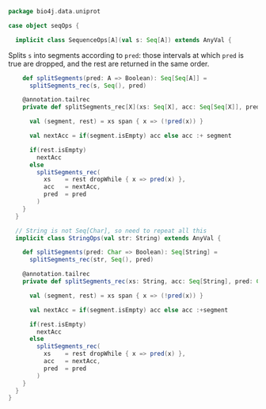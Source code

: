 
```scala
package bio4j.data.uniprot

case object seqOps {

  implicit class SequenceOps[A](val s: Seq[A]) extends AnyVal {
```


Splits `s` into segments according to `pred`: those intervals at which `pred` is true are dropped, and the rest are returned in the same order.


```scala
    def splitSegments(pred: A => Boolean): Seq[Seq[A]] =
      splitSegments_rec(s, Seq(), pred)

    @annotation.tailrec
    private def splitSegments_rec[X](xs: Seq[X], acc: Seq[Seq[X]], pred: X => Boolean): Seq[Seq[X]] = {

      val (segment, rest) = xs span { x => (!pred(x)) }

      val nextAcc = if(segment.isEmpty) acc else acc :+ segment

      if(rest.isEmpty)
        nextAcc
      else
        splitSegments_rec(
          xs    = rest dropWhile { x => pred(x) },
          acc   = nextAcc,
          pred  = pred
        )
    }
  }

  // String is not Seq[Char], so need to repeat all this
  implicit class StringOps(val str: String) extends AnyVal {

    def splitSegments(pred: Char => Boolean): Seq[String] =
      splitSegments_rec(str, Seq(), pred)

    @annotation.tailrec
    private def splitSegments_rec(xs: String, acc: Seq[String], pred: Char => Boolean): Seq[String] = {

      val (segment, rest) = xs span { x => (!pred(x)) }

      val nextAcc = if(segment.isEmpty) acc else acc :+segment

      if(rest.isEmpty)
        nextAcc
      else
        splitSegments_rec(
          xs    = rest dropWhile { x => pred(x) },
          acc   = nextAcc,
          pred  = pred
        )
    }
  }
}

```




[test/scala/lines.scala]: ../../test/scala/lines.scala.md
[test/scala/testData.scala]: ../../test/scala/testData.scala.md
[test/scala/FlatFileEntry.scala]: ../../test/scala/FlatFileEntry.scala.md
[test/scala/EntryParsingSpeed.scala]: ../../test/scala/EntryParsingSpeed.scala.md
[test/scala/FileReadSpeed.scala]: ../../test/scala/FileReadSpeed.scala.md
[test/scala/SeqOps.scala]: ../../test/scala/SeqOps.scala.md
[main/scala/entry.scala]: entry.scala.md
[main/scala/flat/SequenceData.scala]: flat/SequenceData.scala.md
[main/scala/flat/KW.scala]: flat/KW.scala.md
[main/scala/flat/ID.scala]: flat/ID.scala.md
[main/scala/flat/RC.scala]: flat/RC.scala.md
[main/scala/flat/DT.scala]: flat/DT.scala.md
[main/scala/flat/Entry.scala]: flat/Entry.scala.md
[main/scala/flat/GN.scala]: flat/GN.scala.md
[main/scala/flat/parsers.scala]: flat/parsers.scala.md
[main/scala/flat/RG.scala]: flat/RG.scala.md
[main/scala/flat/DR.scala]: flat/DR.scala.md
[main/scala/flat/OG.scala]: flat/OG.scala.md
[main/scala/flat/RL.scala]: flat/RL.scala.md
[main/scala/flat/SQ.scala]: flat/SQ.scala.md
[main/scala/flat/PE.scala]: flat/PE.scala.md
[main/scala/flat/OS.scala]: flat/OS.scala.md
[main/scala/flat/CC.scala]: flat/CC.scala.md
[main/scala/flat/OX.scala]: flat/OX.scala.md
[main/scala/flat/OH.scala]: flat/OH.scala.md
[main/scala/flat/RN.scala]: flat/RN.scala.md
[main/scala/flat/DE.scala]: flat/DE.scala.md
[main/scala/flat/RA.scala]: flat/RA.scala.md
[main/scala/flat/RX.scala]: flat/RX.scala.md
[main/scala/flat/FT.scala]: flat/FT.scala.md
[main/scala/flat/AC.scala]: flat/AC.scala.md
[main/scala/flat/RP.scala]: flat/RP.scala.md
[main/scala/flat/lineTypes.scala]: flat/lineTypes.scala.md
[main/scala/flat/RT.scala]: flat/RT.scala.md
[main/scala/seqOps.scala]: seqOps.scala.md